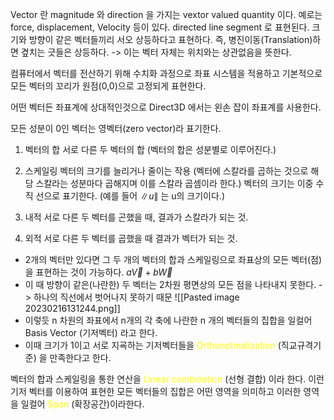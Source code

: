 Vector 란 magnitude 와 direction 을 가지는 vextor valued quantity 이다.
예로는 force, displacement, Velocity 등이 있다.
directed line segment 로 표현된다.
크기와 방향이 같은 벡터들끼리 서오 상등하다고 표현하다. 즉, 병진이동(Translation)하면 곂치는 긋들은 상등하다.
-> 이는 벡터 자체는 위치와는 상관없음을 뜻한다.

컴퓨터에서 벡터를 전산하기 위해 수치화 과정으로 좌표 시스템을 적용하고 기본적으로 모든 벡터의 꼬리가 원점(0,0)으로 고정되게 표현한다.

어떤 벡터든 좌표계에 상대적인것으로 Direct3D 에서는 왼손 잡이 좌표계를 사용한다.

모든 성분이 0인 벡터는 영벡터(zero vector)라 표기한다.


1. 벡터의 합 
	서로 다른 두 벡터의 합 (벡터의 합은 성분별로 이루어진다.)

2. 스케일링
	벡터의 크기를 늘리거나 줄이는 작용 (벡터에 스칼라를 곱하는 것으로 해당 스칼라는 성분마다 곱해지며 이를 스칼라 곱셈이라 한다.)
	벡터의 크기는 이중 수직 선으로 표기한다. (예를 들어 $\left\|u\right\|$ 는 u의 크기이다.) 

3. 내적
	서로 다른 두 벡터를 곤했을 때, 결과가 스칼라가 되는 것.

4. 외적
	서로 다른 두 벡터를 곱했을 때 결과가 벡터가 되는 것.


- 2개의 벡터만 있다면 그 두 개의 벡터의 합과 스케일링으로 좌표상의 모든 벡터(점)을 표현하는 것이 가능하다. $a\overrightarrow{V} + b\overrightarrow{W}$ 
- 이 때 방향이 같은(나란한) 두 벡터는 2차원 평면상의 모든 점을 나타내지 못한다. -> 하나의 직선에서 벗어나지 못하기 때문
![[Pasted image 20230216131244.png]]
- 이렇듯 n 차원의 좌표에서 n개의 각 축에 나란한 n 개의 벡터들의 집합을 일컬어 Basis Vector (기저벡터) 라고 한다.
- 이때 크기가 1이고 서로 지굑하는 기저벡터들을 <span style="color: yellow">Orthonotmalization</span> (직교규격기준) 을 만족한다고 한다.


벡터의 합과 스케일링을 통한 연산을 <span style="color: yellow">Linear combination</span> (선형 결합) 이라 한다.
이런 기저 벡터를 이용하여 표현한 모든 벡터들의 집합은 어떤 영역을 의미하고 이러한 영역을 일컬어 <span style="color: yellow">Span</span> (확장공간)이라한다. 

